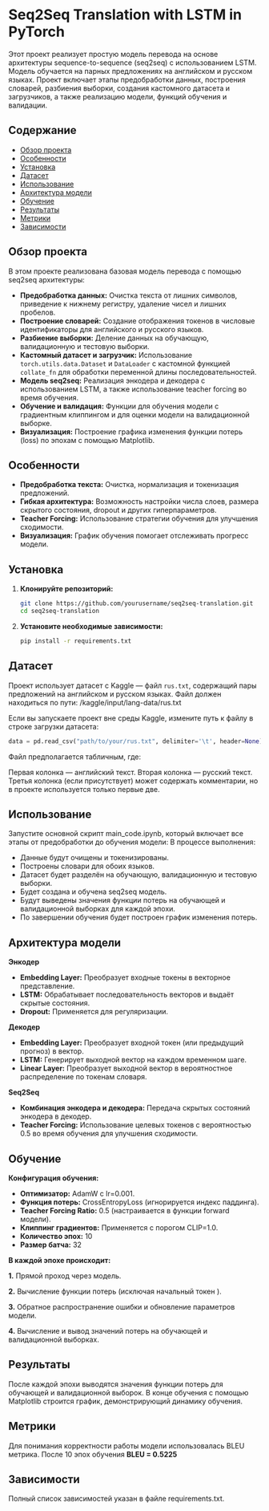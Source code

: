 # Seq2Seq Translation with LSTM in PyTorch

Этот проект реализует простую модель перевода на основе архитектуры sequence-to-sequence (seq2seq) с использованием LSTM. Модель обучается на парных предложениях на английском и русском языках. Проект включает этапы предобработки данных, построения словарей, разбиения выборки, создания кастомного датасета и загрузчиков, а также реализацию модели, функций обучения и валидации.

## Содержание

- [Обзор проекта](#обзор-проекта)
- [Особенности](#особенности)
- [Установка](#установка)
- [Датасет](#датасет)
- [Использование](#использование)
- [Архитектура модели](#архитектура-модели)
- [Обучение](#обучение)
- [Результаты](#результаты)
- [Метрики](#метрики)
- [Зависимости](#зависимости)


## Обзор проекта

В этом проекте реализована базовая модель перевода с помощью seq2seq архитектуры:
- **Предобработка данных:** Очистка текста от лишних символов, приведение к нижнему регистру, удаление чисел и лишних пробелов.
- **Построение словарей:** Создание отображения токенов в числовые идентификаторы для английского и русского языков.
- **Разбиение выборки:** Деление данных на обучающую, валидационную и тестовую выборки.
- **Кастомный датасет и загрузчик:** Использование `torch.utils.data.Dataset` и `DataLoader` с кастомной функцией `collate_fn` для обработки переменной длины последовательностей.
- **Модель seq2seq:** Реализация энкодера и декодера с использованием LSTM, а также использование teacher forcing во время обучения.
- **Обучение и валидация:** Функции для обучения модели с градиентным клиппингом и для оценки модели на валидационной выборке.
- **Визуализация:** Построение графика изменения функции потерь (loss) по эпохам с помощью Matplotlib.

## Особенности

- **Предобработка текста:** Очистка, нормализация и токенизация предложений.
- **Гибкая архитектура:** Возможность настройки числа слоев, размера скрытого состояния, dropout и других гиперпараметров.
- **Teacher Forcing:** Использование стратегии обучения для улучшения сходимости.
- **Визуализация:** График обучения помогает отслеживать прогресс модели.

## Установка

1. **Клонируйте репозиторий:**

    ```bash
    git clone https://github.com/yourusername/seq2seq-translation.git
    cd seq2seq-translation
    ```

2. **Установите необходимые зависимости:**

    ```bash
    pip install -r requirements.txt
    ```

## Датасет

Проект использует датасет с Kaggle — файл `rus.txt`, содержащий пары предложений на английском и русском языках. Файл должен находиться по пути:
/kaggle/input/lang-data/rus.txt

Если вы запускаете проект вне среды Kaggle, измените путь к файлу в строке загрузки датасета:

```python
data = pd.read_csv("path/to/your/rus.txt", delimiter='\t', header=None)
```

Файл предполагается табличным, где:

Первая колонка — английский текст.
Вторая колонка — русский текст.
Третья колонка (если присутствует) может содержать комментарии, но в проекте используется только первые две.

## Использование

Запустите основной скрипт main_code.ipynb, который включает все этапы от предобработки до обучения модели:
В процессе выполнения:

- Данные будут очищены и токенизированы.
- Построены словари для обоих языков.
- Датасет будет разделён на обучающую, валидационную и тестовую выборки.
- Будет создана и обучена seq2seq модель.
- Будут выведены значения функции потерь на обучающей и валидационной выборках для каждой эпохи.
- По завершении обучения будет построен график изменения потерь.

## Архитектура модели

**Энкодер**

- **Embedding Layer:** Преобразует входные токены в векторное представление.
- **LSTM:** Обрабатывает последовательность векторов и выдаёт скрытые состояния.
- **Dropout:** Применяется для регуляризации.
  
**Декодер**

- **Embedding Layer:** Преобразует входной токен (или предыдущий прогноз) в вектор.
- **LSTM:** Генерирует выходной вектор на каждом временном шаге.
- **Linear Layer:** Преобразует выходной вектор в вероятностное распределение по токенам словаря.
  
**Seq2Seq**

- **Комбинация энкодера и декодера:** Передача скрытых состояний энкодера в декодер.
- **Teacher Forcing:** Использование целевых токенов с вероятностью 0.5 во время обучения для улучшения сходимости.

## Обучение
**Конфигурация обучения:**

- **Оптимизатор:** AdamW с lr=0.001.
- **Функция потерь:** CrossEntropyLoss (игнорируется индекс паддинга).
- **Teacher Forcing Ratio:** 0.5 (настраивается в функции forward модели).
- **Клиппинг градиентов:** Применяется с порогом CLIP=1.0.
- **Количество эпох:** 10
- **Размер батча:** 32

**В каждой эпохе происходит:**

**1.** Прямой проход через модель.

**2.** Вычисление функции потерь (исключая начальный токен <SOS>).

**3.** Обратное распространение ошибки и обновление параметров модели.

**4.** Вычисление и вывод значений потерь на обучающей и валидационной выборках.

## Результаты
После каждой эпохи выводятся значения функции потерь для обучающей и валидационной выборок. В конце обучения с помощью Matplotlib строится график, демонстрирующий динамику обучения.

## Метрики

Для понимания корректности работы модели использовалась BLEU метрика. После 10 эпох обучения **BLEU = 0.5225**

## Зависимости
Полный список зависимостей указан в файле requirements.txt.
